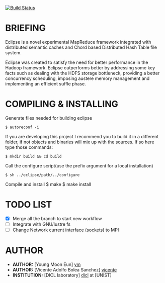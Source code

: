 [![Build Status](https://magnum.travis-ci.com/DICL/Eclipse.svg?token=MaWCP2sHsbC2FaU6ztsx)](https://magnum.travis-ci.com/DICL/Eclipse)

BRIEFING
========

Eclipse is a novel experimental MapReduce framework integrated with distributed
semantic caches and Chord based Distributed Hash Table file system.

Eclipse was created to satisfy the need for better performance in the Hadoop framework.
Eclipse outperforms better by addressing some key facts such as dealing with the 
HDFS storage bottleneck, providing a better concurrency scheduling, imposing austere 
memory management and implementing an efficient suffle phase. 

COMPILING & INSTALLING
=====================

Generate files needed for building eclipse

    $ autoreconf -i

If you are developing this project I recommend you to 
build it in a different folder, if not objects and binaries will
mix up with the sources. If so here type those commands:

    $ mkdir build && cd build
    
Call the configure script(use the prefix argument for a local installation)

    $ sh ../eclipse/path/../configure 

Compile and install
    $ make 
    $ make install

TODO LIST
=========
 - [x] Merge all the branch to start new workflow
 - [ ] Integrate with GNU/lustre fs
 - [ ] Change Network current interface (sockets) to MPI

AUTHOR
======
 - __AUTHOR:__ [Young Moon Eun] [ym]
 - __AUTHOR:__ [Vicente Adolfo Bolea Sanchez] [vicente]
 - __INSTITUTION:__ [DICL laboratory] [dicl] at [UNIST]

<!-- Links -->
[vicente]:  https://github.com/vicentebolea
[ym]:       https://github.com/youngmoon01
[dicl]:     http://dicl.unist.ac.kr
